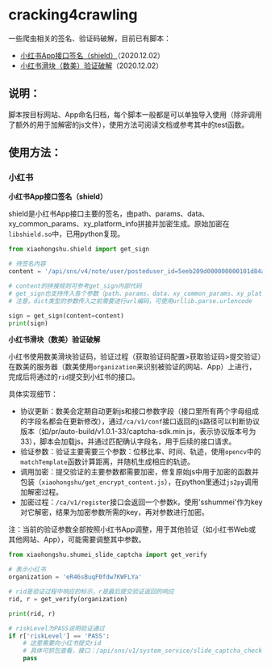 # cracking4crawling
一些爬虫相关的签名、验证码破解，目前已有脚本：

- [小红书App接口签名（shield）](#小红书App接口签名（shield）)（2020.12.02）
- [小红书滑块（数美）验证破解](#小红书滑块（数美）验证破解)（2020.12.02）

## 说明：

脚本按目标网站、App命名归档，每个脚本一般都是可以单独导入使用（除非调用了额外的用于加解密的js文件），使用方法可阅读文档或参考其中的test函数。

## 使用方法：

### 小红书

**小红书App接口签名（shield）**

shield是小红书App接口主要的签名，由path、params、data、xy_common_params、xy_platform_info拼接并加密生成。原始加密在`libshield.so`中，已用python复现。

```python
from xiaohongshu.shield import get_sign

# 待签名内容
content = '/api/sns/v4/note/user/posteduser_id=5eeb209d000000000101d84a&sub_tag_id=&cursor=5fa0c1730000000001008b0e&num=10&use_cursor=true&pin_note_id=&pin_note_ids=fid=1605335236101e0d28eb076dacfe290f2edc95ed7d21&device_fingerprint=202011141057245b5a8f26510e7fd80a6a846eb03732900192dede8e36bb58&device_fingerprint1=202011141057245b5a8f26510e7fd80a6a846eb03732900192dede8e36bb58&launch_id=1606097486&tz=Asia%2FShanghai&channel=YingYongBao&versionName=6.68.1&deviceId=10cf4b49-52d7-344d-887c-1ddcc9698557&platform=android&sid=session.1605335582221986643580&identifier_flag=2&t=1606097965&x_trace_page_current=user_page&lang=zh-Hans&uis=lightplatform=android&build=6681005&deviceId=10cf4b49-52d7-344d-887c-1ddcc9698557'

# content的拼接规则可参考get_sign内部代码
# get_sign也支持传入各个参数（path、params、data、xy_common_params、xy_platform_info）
# 注意，dict类型的参数传入之前需要进行url编码，可使用urllib.parse.urlencode

sign = get_sign(content=content)
print(sign)
```

**小红书滑块（数美）验证破解**

小红书使用数美滑块验证码，验证过程（获取验证码配置>获取验证码>提交验证）在数美的服务器（数美使用`organization`来识别被验证的网站、App）上进行，完成后将通过的`rid`提交到小红书的接口。

具体实现细节：

- 协议更新：数美会定期自动更新js和接口参数字段（接口里所有两个字母组成的字段名都会在更新修改），通过`/ca/v1/conf`接口返回的js路径可以判断协议版本（如/pr/auto-build/v1.0.1-33/captcha-sdk.min.js，表示协议版本号为33），脚本会加载js，并通过匹配确认字段名，用于后续的接口请求。
- 验证参数：验证主要需要三个参数：位移比率、时间、轨迹，使用`opencv`中的`matchTemplate`函数计算距离，并随机生成相应的轨迹。
- 调用加密：提交验证的主要参数都需要加密，修复原始js中用于加密的函数并包装（`xiaohongshu/get_encrypt_content.js`），在python里通过`js2py`调用加解密过程。
- 加密过程：`/ca/v1/register`接口会返回一个参数k，使用'sshummei'作为key对它解密，结果为加密参数所需的key，再对参数进行加密。

注：当前的验证参数全部按照小红书App调整，用于其他验证（如小红书Web或其他网站、App），可能需要调整其中参数。

```python
from xiaohongshu.shumei_slide_captcha import get_verify

# 表示小红书
organization = 'eR46sBuqF0fdw7KWFLYa'

# rid是验证过程中响应的标示，r是最后提交验证返回的响应
rid, r = get_verify(organization)

print(rid, r)

# riskLevel为PASS说明验证通过
if r['riskLevel'] == 'PASS':
    # 这里需要向小红书提交rid
    # 具体可抓包查看，接口：/api/sns/v1/system_service/slide_captcha_check
    pass
```

